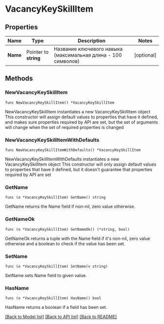 # VacancyKeySkillItem

## Properties

Name | Type | Description | Notes
------------ | ------------- | ------------- | -------------
**Name** | Pointer to **string** | Название ключевого навыка (максимальная длина - 100 символов) | [optional] 

## Methods

### NewVacancyKeySkillItem

`func NewVacancyKeySkillItem() *VacancyKeySkillItem`

NewVacancyKeySkillItem instantiates a new VacancyKeySkillItem object
This constructor will assign default values to properties that have it defined,
and makes sure properties required by API are set, but the set of arguments
will change when the set of required properties is changed

### NewVacancyKeySkillItemWithDefaults

`func NewVacancyKeySkillItemWithDefaults() *VacancyKeySkillItem`

NewVacancyKeySkillItemWithDefaults instantiates a new VacancyKeySkillItem object
This constructor will only assign default values to properties that have it defined,
but it doesn't guarantee that properties required by API are set

### GetName

`func (o *VacancyKeySkillItem) GetName() string`

GetName returns the Name field if non-nil, zero value otherwise.

### GetNameOk

`func (o *VacancyKeySkillItem) GetNameOk() (*string, bool)`

GetNameOk returns a tuple with the Name field if it's non-nil, zero value otherwise
and a boolean to check if the value has been set.

### SetName

`func (o *VacancyKeySkillItem) SetName(v string)`

SetName sets Name field to given value.

### HasName

`func (o *VacancyKeySkillItem) HasName() bool`

HasName returns a boolean if a field has been set.


[[Back to Model list]](../README.md#documentation-for-models) [[Back to API list]](../README.md#documentation-for-api-endpoints) [[Back to README]](../README.md)


